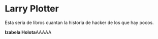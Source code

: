 # Larry Plotter

Esta seria de libros cuantan la historia de hacker de los que hay pocos.

**Izabela Holota**AAAAA

